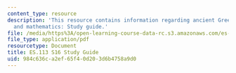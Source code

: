 ```yaml
---
content_type: resource
description: 'This resource contains information regarding ancient Greek philosophy
  and mathematics: Study guide.'
file: /media/https%3A/open-learning-course-data-rc.s3.amazonaws.com/es-113-ancient-greek-philosophy-and-mathematics-spring-2016/984c636ca2ef65f40d203d6b4758a9d0_MITES_113S16_ReadingQues.pdf
file_type: application/pdf
resourcetype: Document
title: ES.113 S16 Study Guide
uid: 984c636c-a2ef-65f4-0d20-3d6b4758a9d0
---
```

